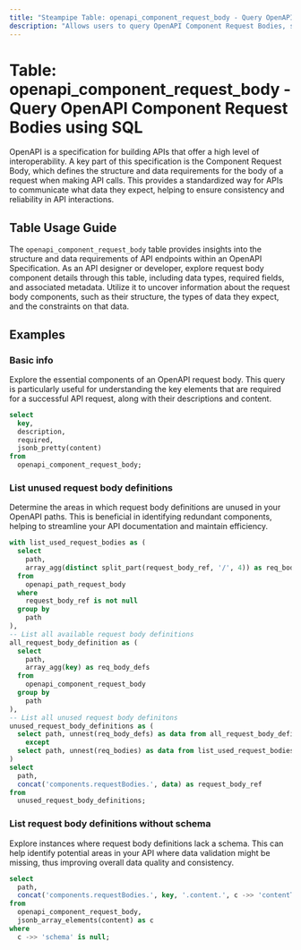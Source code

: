 ```yaml
---
title: "Steampipe Table: openapi_component_request_body - Query OpenAPI Component Request Bodies using SQL"
description: "Allows users to query OpenAPI Component Request Bodies, specifically the details of each component's request body schema, providing insights into the structure and data requirements of API endpoints."
---
```


# Table: openapi_component_request_body - Query OpenAPI Component Request Bodies using SQL

OpenAPI is a specification for building APIs that offer a high level of interoperability. A key part of this specification is the Component Request Body, which defines the structure and data requirements for the body of a request when making API calls. This provides a standardized way for APIs to communicate what data they expect, helping to ensure consistency and reliability in API interactions.

## Table Usage Guide

The `openapi_component_request_body` table provides insights into the structure and data requirements of API endpoints within an OpenAPI Specification. As an API designer or developer, explore request body component details through this table, including data types, required fields, and associated metadata. Utilize it to uncover information about the request body components, such as their structure, the types of data they expect, and the constraints on that data.

## Examples

### Basic info
Explore the essential components of an OpenAPI request body. This query is particularly useful for understanding the key elements that are required for a successful API request, along with their descriptions and content.

```sql
select
  key,
  description,
  required,
  jsonb_pretty(content)
from
  openapi_component_request_body;
```

### List unused request body definitions
Determine the areas in which request body definitions are unused in your OpenAPI paths. This is beneficial in identifying redundant components, helping to streamline your API documentation and maintain efficiency.

```sql
with list_used_request_bodies as (
  select
    path,
    array_agg(distinct split_part(request_body_ref, '/', 4)) as req_bodies
  from
    openapi_path_request_body
  where
    request_body_ref is not null
  group by
    path
),
-- List all available request body definitions
all_request_body_definition as (
  select
    path,
    array_agg(key) as req_body_defs
  from
    openapi_component_request_body
  group by
    path
),
-- List all unused request body definitons
unused_request_body_definitions as (
  select path, unnest(req_body_defs) as data from all_request_body_definition
    except
  select path, unnest(req_bodies) as data from list_used_request_bodies
)
select
  path,
  concat('components.requestBodies.', data) as request_body_ref
from
  unused_request_body_definitions;
```

### List request body definitions without schema
Explore instances where request body definitions lack a schema. This can help identify potential areas in your API where data validation might be missing, thus improving overall data quality and consistency.

```sql
select
  path,
  concat('components.requestBodies.', key, '.content.', c ->> 'contentType') as request_body_ref
from
  openapi_component_request_body,
  jsonb_array_elements(content) as c
where
  c ->> 'schema' is null;
```